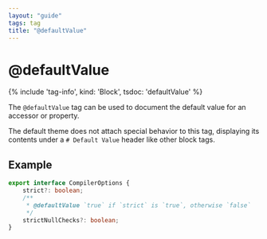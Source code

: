 ```yaml
---
layout: "guide"
tags: tag
title: "@defaultValue"
---
```


# @defaultValue

{% include 'tag-info', kind: 'Block', tsdoc: 'defaultValue' %}

The `@defaultValue` tag can be used to document the default value for an accessor or property.

The default theme does not attach special behavior to this tag, displaying its contents under
a `# Default Value` header like other block tags.

## Example

```ts
export interface CompilerOptions {
    strict?: boolean;
    /**
     * @defaultValue `true` if `strict` is `true`, otherwise `false`
     */
    strictNullChecks?: boolean;
}
```
